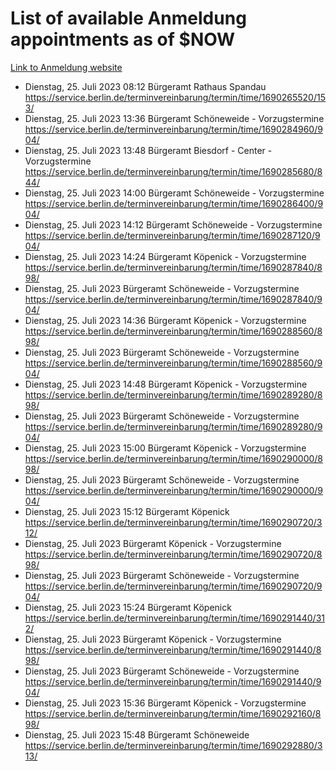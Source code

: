 # List of available Anmeldung appointments as of $NOW
[Link to Anmeldung website](https://service.berlin.de/terminvereinbarung/termin/tag.php?termin=1&anliegen[]=120686&dienstleisterlist=122210,122217,327316,122219,327312,122227,327314,122231,327346,122243,327348,122254,122252,329742,122260,329745,122262,329748,122271,327278,122273,327274,122277,327276,330436,122280,327294,122282,327290,122284,327292,122291,327270,122285,327266,122286,327264,122296,327268,150230,329760,122297,327286,122294,327284,122312,329763,122314,329775,122304,327330,122311,327334,122309,327332,317869,122281,327352,122279,329772,122283,122276,327324,122274,327326,122267,329766,122246,327318,122251,327320,122257,327322,122208,327298,122226,327300&herkunft=http%3A%2F%2Fservice.berlin.de%2Fdienstleistung%2F120686%2F)
- Dienstag, 25. Juli 2023 08:12 Bürgeramt Rathaus Spandau https://service.berlin.de/terminvereinbarung/termin/time/1690265520/153/
- Dienstag, 25. Juli 2023 13:36 Bürgeramt Schöneweide - Vorzugstermine https://service.berlin.de/terminvereinbarung/termin/time/1690284960/904/
- Dienstag, 25. Juli 2023 13:48 Bürgeramt Biesdorf - Center - Vorzugstermine https://service.berlin.de/terminvereinbarung/termin/time/1690285680/844/
- Dienstag, 25. Juli 2023 14:00 Bürgeramt Schöneweide - Vorzugstermine https://service.berlin.de/terminvereinbarung/termin/time/1690286400/904/
- Dienstag, 25. Juli 2023 14:12 Bürgeramt Schöneweide - Vorzugstermine https://service.berlin.de/terminvereinbarung/termin/time/1690287120/904/
- Dienstag, 25. Juli 2023 14:24 Bürgeramt Köpenick - Vorzugstermine https://service.berlin.de/terminvereinbarung/termin/time/1690287840/898/
- Dienstag, 25. Juli 2023  Bürgeramt Schöneweide - Vorzugstermine https://service.berlin.de/terminvereinbarung/termin/time/1690287840/904/
- Dienstag, 25. Juli 2023 14:36 Bürgeramt Köpenick - Vorzugstermine https://service.berlin.de/terminvereinbarung/termin/time/1690288560/898/
- Dienstag, 25. Juli 2023  Bürgeramt Schöneweide - Vorzugstermine https://service.berlin.de/terminvereinbarung/termin/time/1690288560/904/
- Dienstag, 25. Juli 2023 14:48 Bürgeramt Köpenick - Vorzugstermine https://service.berlin.de/terminvereinbarung/termin/time/1690289280/898/
- Dienstag, 25. Juli 2023  Bürgeramt Schöneweide - Vorzugstermine https://service.berlin.de/terminvereinbarung/termin/time/1690289280/904/
- Dienstag, 25. Juli 2023 15:00 Bürgeramt Köpenick - Vorzugstermine https://service.berlin.de/terminvereinbarung/termin/time/1690290000/898/
- Dienstag, 25. Juli 2023  Bürgeramt Schöneweide - Vorzugstermine https://service.berlin.de/terminvereinbarung/termin/time/1690290000/904/
- Dienstag, 25. Juli 2023 15:12 Bürgeramt Köpenick https://service.berlin.de/terminvereinbarung/termin/time/1690290720/312/
- Dienstag, 25. Juli 2023  Bürgeramt Köpenick - Vorzugstermine https://service.berlin.de/terminvereinbarung/termin/time/1690290720/898/
- Dienstag, 25. Juli 2023  Bürgeramt Schöneweide - Vorzugstermine https://service.berlin.de/terminvereinbarung/termin/time/1690290720/904/
- Dienstag, 25. Juli 2023 15:24 Bürgeramt Köpenick https://service.berlin.de/terminvereinbarung/termin/time/1690291440/312/
- Dienstag, 25. Juli 2023  Bürgeramt Köpenick - Vorzugstermine https://service.berlin.de/terminvereinbarung/termin/time/1690291440/898/
- Dienstag, 25. Juli 2023  Bürgeramt Schöneweide - Vorzugstermine https://service.berlin.de/terminvereinbarung/termin/time/1690291440/904/
- Dienstag, 25. Juli 2023 15:36 Bürgeramt Köpenick - Vorzugstermine https://service.berlin.de/terminvereinbarung/termin/time/1690292160/898/
- Dienstag, 25. Juli 2023 15:48 Bürgeramt Schöneweide https://service.berlin.de/terminvereinbarung/termin/time/1690292880/313/
